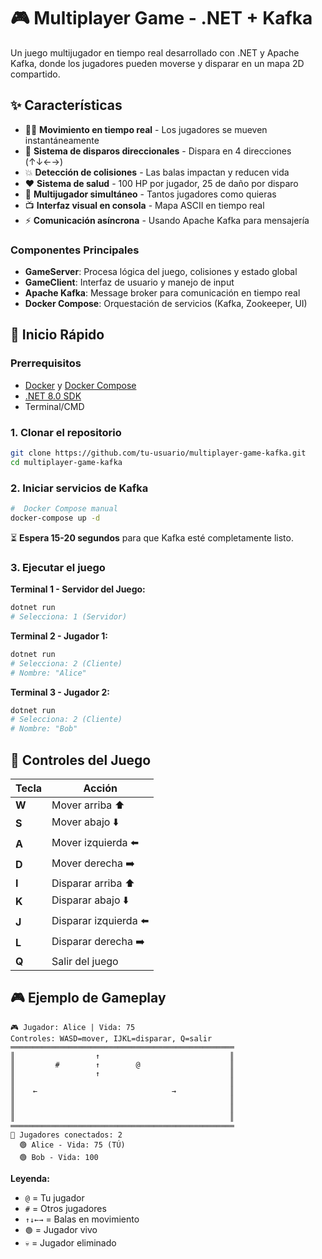 # 🎮 Multiplayer Game - .NET + Kafka

Un juego multijugador en tiempo real desarrollado con .NET y Apache Kafka, donde los jugadores pueden moverse y disparar en un mapa 2D compartido.


## ✨ Características

- 🏃‍♂️ **Movimiento en tiempo real** - Los jugadores se mueven instantáneamente
- 🔫 **Sistema de disparos direccionales** - Dispara en 4 direcciones (↑↓←→)
- 💥 **Detección de colisiones** - Las balas impactan y reducen vida
- ❤️ **Sistema de salud** - 100 HP por jugador, 25 de daño por disparo
- 👥 **Multijugador simultáneo** - Tantos jugadores como quieras
- 📺 **Interfaz visual en consola** - Mapa ASCII en tiempo real
- ⚡ **Comunicación asíncrona** - Usando Apache Kafka para mensajería



### Componentes Principales

- **GameServer**: Procesa lógica del juego, colisiones y estado global
- **GameClient**: Interfaz de usuario y manejo de input
- **Apache Kafka**: Message broker para comunicación en tiempo real
- **Docker Compose**: Orquestación de servicios (Kafka, Zookeeper, UI)

## 🚀 Inicio Rápido

### Prerrequisitos

- [Docker](https://docs.docker.com/get-docker/) y [Docker Compose](https://docs.docker.com/compose/install/)
- [.NET 8.0 SDK](https://dotnet.microsoft.com/download/dotnet/8.0)
- Terminal/CMD

### 1. Clonar el repositorio

```bash
git clone https://github.com/tu-usuario/multiplayer-game-kafka.git
cd multiplayer-game-kafka
```

### 2. Iniciar servicios de Kafka

```bash
#  Docker Compose manual
docker-compose up -d
```

⏳ **Espera 15-20 segundos** para que Kafka esté completamente listo.

### 3. Ejecutar el juego

**Terminal 1 - Servidor del Juego:**
```bash
dotnet run
# Selecciona: 1 (Servidor)
```

**Terminal 2 - Jugador 1:**
```bash
dotnet run
# Selecciona: 2 (Cliente)
# Nombre: "Alice"
```

**Terminal 3 - Jugador 2:**
```bash
dotnet run
# Selecciona: 2 (Cliente)  
# Nombre: "Bob"
```

## 🎯 Controles del Juego

| Tecla | Acción |
|-------|--------|
| **W** | Mover arriba ⬆️ |
| **S** | Mover abajo ⬇️ |
| **A** | Mover izquierda ⬅️ |
| **D** | Mover derecha ➡️ |
| **I** | Disparar arriba ⬆️ |
| **K** | Disparar abajo ⬇️ |
| **J** | Disparar izquierda ⬅️ |
| **L** | Disparar derecha ➡️ |
| **Q** | Salir del juego |

## 🎮 Ejemplo de Gameplay

```
🎮 Jugador: Alice | Vida: 75
Controles: WASD=mover, IJKL=disparar, Q=salir
══════════════════════════════════════════════════
║                  ↑                             ║
║         #        ↑        @                    ║
║                  ↑                             ║
║                                                ║
║    ←                              →            ║
║                                                ║
║                                                ║
║                                                ║
══════════════════════════════════════════════════
👥 Jugadores conectados: 2
  🟢 Alice - Vida: 75 (TÚ)
  🟢 Bob - Vida: 100
```

**Leyenda:**
- `@` = Tu jugador
- `#` = Otros jugadores
- `↑↓←→` = Balas en movimiento
- `🟢` = Jugador vivo
- `💀` = Jugador eliminado


